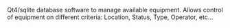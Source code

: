 Qt4/sqlite database software to manage available equipment.
Allows control of equipment on different criteria:
Location, Status, Type, Operator, etc...
